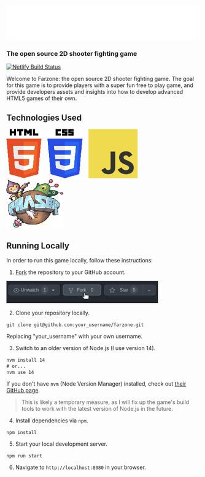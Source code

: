 ![Farzone](docs/logo.png?raw=true)
### The open source 2D shooter fighting game

[![Netlify Build Status](https://api.netlify.com/api/v1/badges/b8071ef9-fa39-489e-9e93-83a018079433/deploy-status)](https://app.netlify.com/sites/sdn-mech-game/deploys)


Welcome to Farzone: the open source 2D shooter fighting game. The goal for this game is to provide players with a super fun free to play game, and provide developers assets and insights into how to develop advanced HTML5 games of their own.

## Technologies Used

[![HTML5](docs/html5.png)](https://en.wikipedia.org/wiki/HTML5)&nbsp;&nbsp;&nbsp;
[![CSS3](docs/css3.png)](https://en.wikipedia.org/wiki/CSS)&nbsp;&nbsp;&nbsp;
[![JavaScript](docs/js.png)](https://en.wikipedia.org/wiki/JavaScript)&nbsp;&nbsp;&nbsp;
[![PhaserJS](docs/phaser.png)](http://phaser.io/)

## Running Locally

In order to run this game locally, follow these instructions:

1. [Fork](https://github.com/saricden/farzone/fork) the repository to your GitHub account.

[![Fork Farzone](docs/fork.png)](https://github.com/saricden/farzone/fork)

2. Clone your repository locally.
```
git clone git@github.com:your_username/farzone.git
```
Replacing "your_username" with your own username.

3. Switch to an older version of Node.js (I use version 14).
```
nvm install 14
# or...
nvm use 14
```
If you don't have `nvm` (Node Version Manager) installed, check out [their GitHub page](https://github.com/nvm-sh/nvm).
> This is likely a temporary measure, as I will fix up the game's build tools to work with the latest version of Node.js in the future.

4. Install dependencies via `npm`.
```
npm install
```

5. Start your local development server.
```
npm run start
```

6. Navigate to `http://localhost:8080` in your browser.